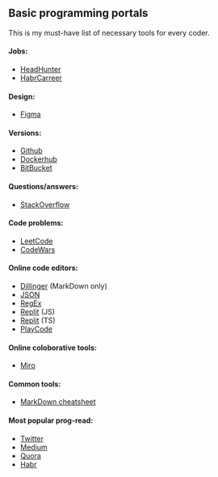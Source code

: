 ## Basic programming portals
This is my must-have list of necessary tools for every coder.

#### Jobs:
- [HeadHunter](https://hh.ru)
- [HabrCarreer](https://career.habr.com/)

#### Design:
- [Figma](https://www.figma.com/login)

#### Versions:
- [Github](https://github.com)
- [Dockerhub](https://hub.docker.com/)
- [BitBucket](https://bitbucket.org/)

#### Questions/answers:
- [StackOverflow](https://stackoverflow.com/)

#### Code problems:
- [LeetCode](https://leetcode.com/)
- [CodeWars](https://www.codewars.com/)

#### Online code editors:
- [Dillinger](https://dillinger.io/) (MarkDown only)
- [JSON](https://jsoneditoronline.org/)
- [RegEx](https://regex101.com/)
- [Replit](https://replit.com/languages/nodejs) (JS)
- [Replit](https://replit.com/languages/typescript) (TS)
- [PlayCode](https://playcode.io/new/)

#### Online coloborative tools:
- [Miro](https://miro.com/)

#### Common tools:
- [MarkDown cheatsheet](https://www.markdownguide.org/cheat-sheet/)

#### Most popular prog-read:
- [Twitter](https://twitter.com/)
- [Medium](https://medium.com/)
- [Quora](https://www.quora.com/)
- [Habr](https://habr.com/)